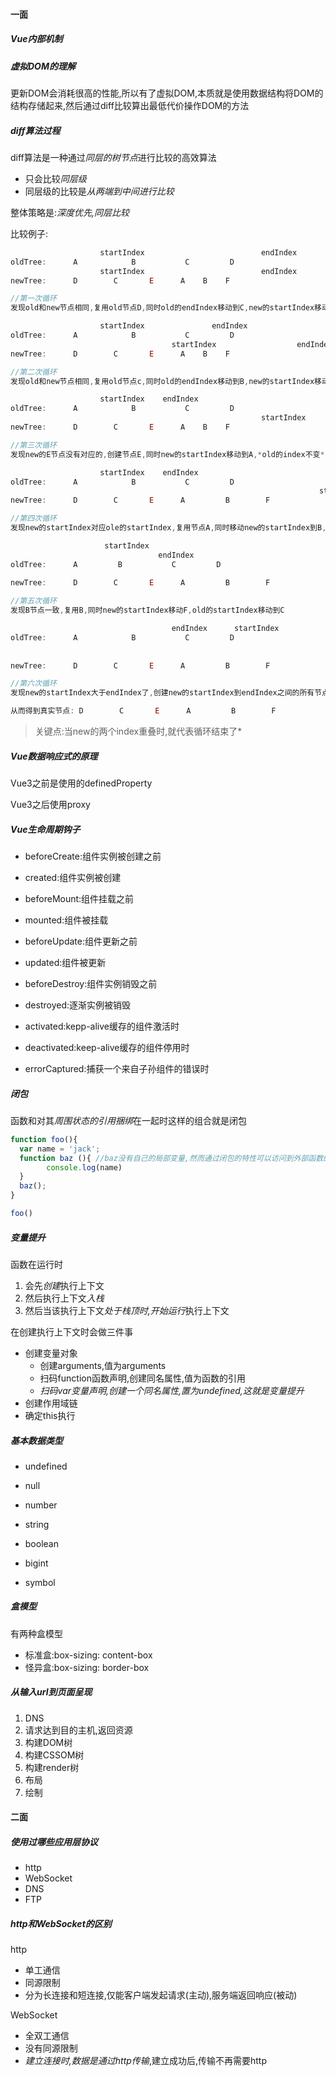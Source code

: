 #### 一面

##### Vue内部机制

##### 虚拟DOM的理解

更新DOM会消耗很高的性能,所以有了虚拟DOM,本质就是使用数据结构将DOM的结构存储起来,然后通过diff比较算出最低代价操作DOM的方法

##### diff算法过程

diff算法是一种通过*同层的树节点*进行比较的高效算法

* 只会比较*同层级*
* 同层级的比较是*从两端到中间进行比较*

整体策略是:*深度优先,同层比较*

比较例子:

```js
					startIndex                          endIndex
oldTree:      A            B           C         D
					startIndex                          endIndex
newTree:      D        C       E      A    B    F

//第一次循环
发现old和new节点相同,复用old节点D,同时old的endIndex移动到C,new的startIndex移动到C

					startIndex               endIndex
oldTree:      A            B           C         D
									startIndex                  endIndex
newTree:      D        C       E      A    B    F

//第二次循环
发现old和new节点相同,复用old节点c,同时old的endIndex移动到B,new的startIndex移动到E

					startIndex    endIndex
oldTree:      A            B           C         D
														startIndex       endIndex
newTree:      D        C       E      A    B    F

//第三次循环
发现new的E节点没有对应的,创建节点E,同时new的startIndex移动到A,*old的index不变*

  					startIndex    endIndex
oldTree:      A            B           C         D
																	 startIndex        endIndex
newTree:      D        C       E      A         B        F

//第四次循环
发现new的startIndex对应ole的startIndex,复用节点A,同时移动new的startIndex到B,old的startIndex移动到B

                     startIndex
  					    		 endIndex
oldTree:      A         B           C         D
																	         startIndex endIndex
newTree:      D        C       E      A         B        F

//第五次循环
发现B节点一致,复用B,同时new的startIndex移动F,old的startIndex移动到C

  								    endIndex      startIndex
oldTree:      A            B           C         D
																										startIndex
																	 		    					 endIndex
newTree:      D        C       E      A         B        F

//第六次循环
发现new的startIndex大于endIndex了,创建new的startIndex到endIndex之间的所有节点,也就是F

从而得到真实节点: D        C       E      A         B        F
```

> 关键点:当new的两个index重叠时,就代表循环结束了*

##### Vue数据响应式的原理

Vue3之前是使用的definedProperty

Vue3之后使用proxy

##### Vue生命周期钩子

* beforeCreate:组件实例被创建之前

* created:组件实例被创建
* beforeMount:组件挂载之前
* mounted:组件被挂载
* beforeUpdate:组件更新之前
* updated:组件被更新
* beforeDestroy:组件实例销毁之前
* destroyed:逐渐实例被销毁
* activated:kepp-alive缓存的组件激活时
* deactivated:keep-alive缓存的组件停用时
* errorCaptured:捕获一个来自子孙组件的错误时

##### 闭包

函数和对其*周围状态的引用捆绑*在一起时这样的组合就是闭包

```js
function foo(){
  var name = 'jack';
  function baz (){ //baz没有自己的局部变量,然而通过闭包的特性可以访问到外部函数的变量
		console.log(name)
  }
  baz();
}

foo()
```

##### 变量提升

函数在运行时

1. 会先*创建*执行上下文
2. 然后执行上下文*入栈*
3. 然后当该执行上下文*处于栈顶时,开始运行*执行上下文

在创建执行上下文时会做三件事

* 创建变量对象
  * 创建arguments,值为arguments
  * 扫码function函数声明,创建同名属性,值为函数的引用
  * *扫码var变量声明,创建一个同名属性,置为undefined,这就是变量提升*
* 创建作用域链
* 确定this执行

##### 基本数据类型

* undefined
* null

* number
* string
* boolean
* bigint
* symbol

##### 盒模型

有两种盒模型

* 标准盒:box-sizing: content-box
* 怪异盒:box-sizing: border-box

##### 从输入url到页面呈现

1. DNS
2. 请求达到目的主机,返回资源
3. 构建DOM树
4. 构建CSSOM树
5. 构建render树
6. 布局
7. 绘制

#### 二面

##### 使用过哪些应用层协议

* http
* WebSocket
* DNS
* FTP

##### http和WebSocket的区别

http

* 单工通信
* 同源限制
* 分为长连接和短连接,仅能客户端发起请求(主动),服务端返回响应(被动)

WebSocket

* 全双工通信
* 没有同源限制
* *建立连接时,数据是通过http传输*,建立成功后,传输不再需要http